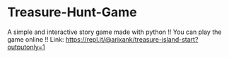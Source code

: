 # Treasure-Hunt-Game
A simple and interactive story game made with python !!
You can play the game online !!
Link:
https://repl.it/@arixank/treasure-island-start?outputonly=1
